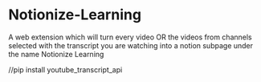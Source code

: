 # Notionize-Learning
A web extension which will turn every video OR the videos from channels selected with the transcript you are watching into a notion subpage under the name Notionize Learning



//pip install youtube_transcript_api